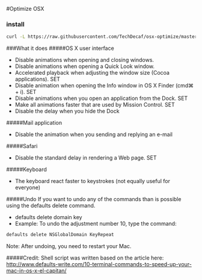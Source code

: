#Optimize OSX

### install
```bash
curl -L https://raw.githubusercontent.com/TechDecaf/osx-optimize/master/disableanimations.sh | sh
```

###What it does
#####OS X user interface
* Disable animations when opening and closing windows.
* Disable animations when opening a Quick Look window.
* Accelerated playback when adjusting the window size (Cocoa applications). SET
* Disable animation when opening the Info window in OS X Finder (cmd⌘ + i). SET
* Disable animations when you open an application from the Dock. SET
* Make all animations faster that are used by Mission Control. SET
* Disable the delay when you hide the Dock

#####Mail application
* Disable the animation when you sending and replying an e-mail

#####Safari
* Disable the standard delay in rendering a Web page. SET

#####Keyboard
* The keyboard react faster to keystrokes (not equally useful for everyone)

#####Undo
If you want to undo any of the commands than is possible using the defaults delete command.
* defaults delete domain key
* Example: To undo the adjustment number 10, type the command:
```bash
defaults delete NSGlobalDomain KeyRepeat
```
Note: After undoing, you need to restart your Mac.


#####Credit:
Shell script was written based on the article here:
http://www.defaults-write.com/10-terminal-commands-to-speed-up-your-mac-in-os-x-el-capitan/